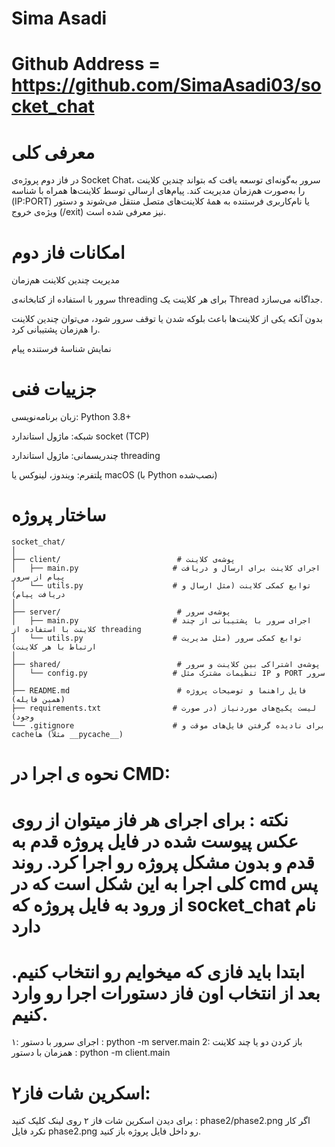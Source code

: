 # Sima Asadi
# Github Address = https://github.com/SimaAsadi03/socket_chat

# معرفی کلی
در فاز دوم پروژه‌ی Socket Chat، سرور به‌گونه‌ای توسعه یافت که بتواند چندین کلاینت را به‌صورت هم‌زمان مدیریت کند. 
پیام‌های ارسالی توسط کلاینت‌ها همراه با شناسه (IP:PORT) یا نام‌کاربری فرستنده به همهٔ کلاینت‌های متصل منتقل می‌شوند و دستور ویژه‌ی خروج (/exit) نیز معرفی شده است.

# امکانات فاز دوم
مدیریت چندین کلاینت هم‌زمان

سرور با استفاده از کتابخانه‌ی threading برای هر کلاینت یک Thread جداگانه می‌سازد.

بدون آنکه یکی از کلاینت‌ها باعث بلوکه شدن یا توقف سرور شود، می‌توان چندین کلاینت را هم‌زمان پشتیبانی کرد.

نمایش شناسهٔ فرستنده پیام

# جزییات فنی

زبان برنامه‌نویسی: Python 3.8+

شبکه: ماژول استاندارد socket (TCP)

چندریسمانی: ماژول استاندارد threading

پلتفرم: ویندوز، لینوکس یا macOS (با Python نصب‌شده)

# ساختار پروژه

```
socket_chat/
│
├── client/                          # پوشه‌ی کلاینت
│   ├── main.py                     # اجرای کلاینت برای ارسال و دریافت پیام از سرور
│   └── utils.py                    # توابع کمکی کلاینت (مثل ارسال و دریافت پیام)
│
├── server/                          # پوشه‌ی سرور
│   ├── main.py                     # اجرای سرور با پشتیبانی از چند کلاینت با استفاده از threading
│   └── utils.py                    # توابع کمکی سرور (مثل مدیریت ارتباط با هر کلاینت)
│
├── shared/                          # پوشه‌ی اشتراکی بین کلاینت و سرور
│   └── config.py                   # تنظیمات مشترک مثل IP و PORT سرور
│
├── README.md                        # فایل راهنما و توضیحات پروژه (همین فایله)
├── requirements.txt                # لیست پکیج‌های موردنیاز (در صورت وجود)
└── .gitignore                      # برای نادیده گرفتن فایل‌های موقت و cacheها (مثلاً __pycache__)
```

# نحوه ی اجرا در CMD:

# نکته : برای اجرای هر فاز میتوان از روی عکس پیوست شده در فایل پروژه قدم به قدم و بدون مشکل پروژه رو اجرا کرد. روند کلی اجرا به این شکل است که در cmd پس از ورود به فایل پروژه که socket_chat نام دارد 
# ابتدا باید فازی که میخوایم رو انتخاب کنیم. بعد از انتخاب اون فاز دستورات اجرا رو وارد کنیم.

۱: اجرای سرور با دستور : python -m server.main
2: باز کردن دو یا چند کلاینت همزمان با دستور : python -m client.main

# اسکرین شات فاز۲:
برای دیدن اسکرین شات فاز ۲ روی لینک کلیک کنید : phase2/phase2.png
اگر کار نکرد فایل phase2.png رو داخل فایل پروژه باز کنید.
